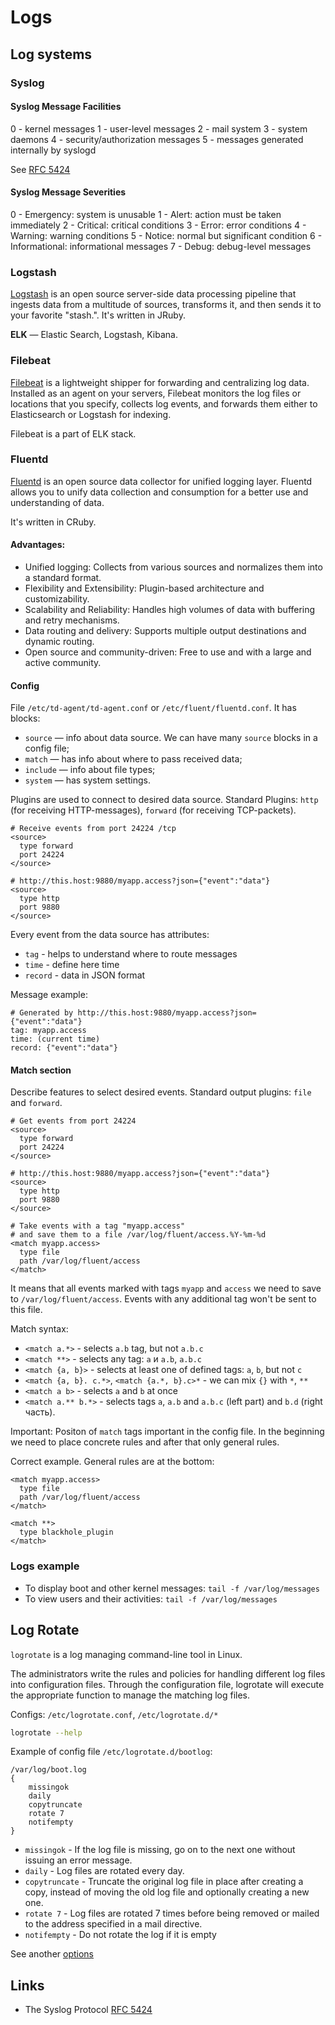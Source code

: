 # Logs

## Log systems

### Syslog

#### Syslog Message Facilities

0 - kernel messages
1 - user-level messages
2 - mail system
3 - system daemons
4 - security/authorization messages
5 - messages generated internally by syslogd

See [RFC 5424](https://datatracker.ietf.org/doc/html/rfc5424#section-6.2.1)

#### Syslog Message Severities

0 - Emergency: system is unusable
1 - Alert: action must be taken immediately
2 - Critical: critical conditions
3 - Error: error conditions
4 - Warning: warning conditions
5 - Notice: normal but significant condition
6 - Informational: informational messages
7 - Debug: debug-level messages

### Logstash

[Logstash](https://www.elastic.co/logstash) is an open source server-side data processing pipeline that ingests data from a multitude of sources, transforms it, and then sends it to your favorite "stash.".
It's written in JRuby.

**ELK** — Elastic Search, Logstash, Kibana.

### Filebeat

[Filebeat](https://www.elastic.co/beats/filebeat) is a lightweight shipper for forwarding and centralizing log data. 
Installed as an agent on your servers, Filebeat monitors the log files or locations that you specify, 
collects log events, and forwards them either to Elasticsearch or Logstash for indexing.

Filebeat is a part of ELK stack.

### Fluentd

[Fluentd](https://www.fluentd.org/) is an open source data collector for unified logging layer.
Fluentd allows you to unify data collection and consumption for a better use and understanding of data.

It's written in СRuby.

#### Advantages:

- Unified logging: Collects from various sources and normalizes them into a standard format.
- Flexibility and Extensibility: Plugin-based architecture and customizability.
- Scalability and Reliability: Handles high volumes of data with buffering and retry mechanisms.
- Data routing and delivery: Supports multiple output destinations and dynamic routing.
- Open source and community-driven: Free to use and with a large and active community.

#### Config

File `/etc/td-agent/td-agent.conf` or `/etc/fluent/fluentd.conf`. It has blocks:

- `source` — info about data source. We can have many `source` blocks in a config file;
- `match` — has info about where to pass received data;
- `include` — info about file types;
- `system` — has system settings.

Plugins are used to connect to desired data source. Standard Plugins: `http` (for receiving HTTP-messages), `forward` (for receiving TCP-packets).

```
# Receive events from port 24224 /tcp
<source>
  type forward
  port 24224 
</source>

# http://this.host:9880/myapp.access?json={"event":"data"}
<source>
  type http
  port 9880
</source>
```

Every event from the data source has attributes: 

- `tag` - helps to understand where to route messages
- `time` - define here time
- `record` - data in JSON format

Message example:

```
# Generated by http://this.host:9880/myapp.access?json={"event":"data"}
tag: myapp.access
time: (current time)
record: {"event":"data"}
```

#### Match section

Describe features to select desired events. Standard output plugins: `file` and `forward`.

```
# Get events from port 24224
<source>
  type forward
  port 24224
</source>

# http://this.host:9880/myapp.access?json={"event":"data"}
<source>
  type http
  port 9880
</source>

# Take events with a tag "myapp.access" 
# and save them to a file /var/log/fluent/access.%Y-%m-%d
<match myapp.access>
  type file
  path /var/log/fluent/access
</match>
```
It means that all events marked with tags `myapp` and `access` we need to save to `/var/log/fluent/access`.
Events with any additional tag won't be sent to this file.

Match syntax:

- `<match a.*>` - selects `a.b` tag, but not `a.b.c`
- `<match **>` - selects any tag: `a` и `a.b`, `a.b.c`
- `<match {a, b}>` - selects at least one of defined tags: `a`, `b`, but not `c`
- `<match {a, b}. c.*>`, `<match {a.*, b}.c>*` - we can mix `{}` with `*`, `**`
- `<match a b>` - selects `a` and `b` at once
- `<match a.** b.*>` - selects tags `a`, `a.b` and `a.b.c` (left part) and `b.d` (right часть).

Important: Positon of `match` tags important in the config file. In the beginning we need to place concrete rules and after that only general rules. 

Correct example. General rules are at the bottom:

```
<match myapp.access>
  type file
  path /var/log/fluent/access
</match>

<match **>
  type blackhole_plugin
</match>
```

### Logs example

- To display boot and other kernel messages: `tail -f /var/log/messages`
- To view users and their activities: `tail -f /var/log/messages`

## Log Rotate

`logrotate` is a log managing command-line tool in Linux. 

The administrators write the rules and policies for handling different log files into configuration files. 
Through the configuration file, logrotate will execute the appropriate function to manage the matching log files.

Configs: `/etc/logrotate.conf`, `/etc/logrotate.d/*`

```bash
logrotate --help
```

Example of config file `/etc/logrotate.d/bootlog`:

```
/var/log/boot.log
{
    missingok
    daily
    copytruncate
    rotate 7
    notifempty
}
```

- `missingok` - If the log file is missing, go on to the next one without issuing an error message. 
- `daily` - Log files are rotated every day.
- `copytruncate` - Truncate the original log file in place after creating a copy, instead of moving the old log file and optionally creating a new one.
- `rotate 7` - Log files are rotated 7 times before being removed or mailed to the address specified in a mail directive.
- `notifempty` - Do not rotate the log if it is empty

See another [options](https://linux.die.net/man/8/logrotate)

## Links

- The Syslog Protocol [RFC 5424](https://datatracker.ietf.org/doc/html/rfc5424)
